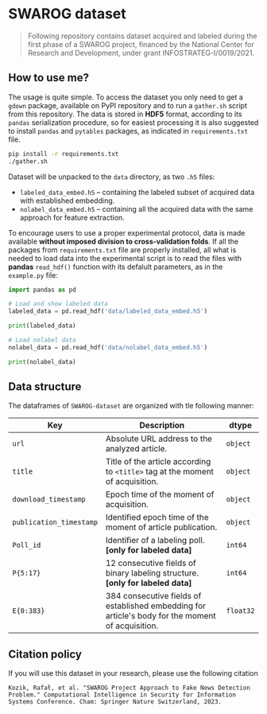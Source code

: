 # SWAROG dataset

> Following repository contains dataset acquired and labeled during the first phase of a SWAROG project, financed by the National Center for Research and Development, under grant INFOSTRATEG-I/0019/2021.

## How to use me?

The usage is quite simple. To access the dataset you only need to get a `gdown` package, available on PyPI repository and to run a `gather.sh` script from this repository. The data is stored in **HDF5** format, according to its `pandas` serialization procedure, so for easiest processing it is also suggested to install `pandas` and `pytables` packages, as indicated in `requirements.txt` file. 

```bash
pip install -r requirements.txt
./gather.sh
```

Dataset will be unpacked to the `data` directory, as two `.h5` files:

- `labeled_data_embed.h5` – containing the labeled subset of acquired data with established embedding.
- `nolabel_data_embed.h5` – containing all the acquired data with the same approach for feature extraction.

To encourage users to use a proper experimental protocol, data is made available **without imposed division to cross-validation folds**. If all the packages from `requirements.txt` file are properly installed, all what is needed to load data into the experimental script is to read the files with **pandas** `read_hdf()` function with its defalult parameters, as in the `example.py` file:

```python
import pandas as pd

# Load and show labeled data
labeled_data = pd.read_hdf('data/labeled_data_embed.h5')

print(labeled_data)

# Load nolabel data
nolabel_data = pd.read_hdf('data/nolabel_data_embed.h5')

print(nolabel_data)
```

## Data structure

The dataframes of `SWAROG-dataset` are organized with tle following manner:

|Key|Description|dtype|
|---|---|---|
|`url`| Absolute URL address to the analyzed article. | `object` |
|`title`| Title of the article according to `<title>` tag at the moment of acquisition. | `object` |
|`download_timestamp`| Epoch time of the moment of acquisition. | `object` |
|`publication_timestamp`| Identified epoch time of the moment of article publication. | `object` |
|`Poll_id`| Identifier of a labeling poll. **[only for labeled data]** | `int64` |
|`P{5:17}`| 12 consecutive fields of binary labeling structure. **[only for labeled data]** | `int64` |
|`E{0:383}`| 384 consecutive fields of established embedding for article's body for the moment of acquisition. | `float32` |

## Citation policy

If you will use this dataset in your research, please use the following citation

```
Kozik, Rafał, et al. "SWAROG Project Approach to Fake News Detection Problem." Computational Intelligence in Security for Information Systems Conference. Cham: Springer Nature Switzerland, 2023.
```
